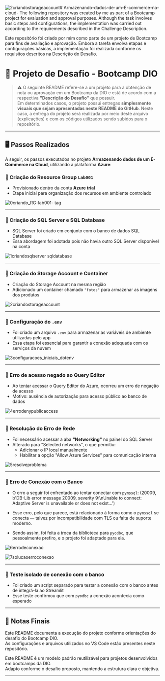 ![2criandostorageaccount](https://github.com/user-attachments/assets/beeca42a-e170-4249-a409-24f570a0616b)# Armazenando-dados-de-um-E-commerce-na-cloud-
The following repository was created by me as part of a Bootcamp project for evaluation and approval purposes. Although the task involves basic steps and configurations, the implementation was carried out according to the requirements described in the Challenge Description.

Este repositório foi criado por mim como parte de um projeto de Bootcamp para fins de avaliação e aprovação. Embora a tarefa envolva etapas e configurações básicas, a implementação foi realizada conforme os requisitos descritos na Descrição do Desafio.


# 📘 Projeto de Desafio - Bootcamp DIO

> ⚠️ O seguinte README refere-se a um projeto para a obtenção de nota ou aprovação em um Bootcamp da DIO e está de acordo com a respectiva **"Descrição do Desafio"** que possuir.  
> Em determinados casos, o projeto possui entregas **simplesmente visuais que sejam apresentadas neste README do GitHub**. Neste caso, a entrega do projeto será realizada por meio deste arquivo (explicações) e com os códigos utilizados sendo subidos para o repositório.

---

## 🖥️ Passos Realizados

A seguir, os passos executados no projeto **Armazenando dados de um E-Commerce na Cloud**, utilizando a plataforma **Azure**:

### 🔹 Criação do Resource Group `Lab001`
- Provisionado dentro da conta **Azure trial**
- Etapa inicial para organização dos recursos em ambiente controlado

![0criando_RG-lab001- tag](https://github.com/user-attachments/assets/66bde8f2-b511-4004-aeb0-dcef9c97c26f)

---

### 🔹 Criação do SQL Server e SQL Database
- SQL Server foi criado em conjunto com o banco de dados SQL Database
- Essa abordagem foi adotada pois não havia outro SQL Server disponível na conta

![1criandosqlserver sqldatabase](https://github.com/user-attachments/assets/fcbca0e2-a13d-4a8a-aea0-74ec1e5c0c8c)

---

### 🔹 Criação do Storage Account e Container
- Criação do Storage Account na mesma região
- Adicionado um container chamado `"fotos"` para armazenar as imagens dos produtos

![2criandostorageaccount](https://github.com/user-attachments/assets/c06d70db-19dd-4026-a09a-ab21e59a2acf)

---

### 🔹 Configuração do `.env`
- Foi criado um arquivo `.env` para armazenar as variáveis de ambiente utilizadas pelo app
- Essa etapa foi essencial para garantir a conexão adequada com os serviços da nuvem

![3configuracoes_iniciais_dotenv](https://github.com/user-attachments/assets/a31ed4cb-2104-4e90-934f-b10d1d41ea63)

---

### 🔹 Erro de acesso negado ao Query Editor
- Ao tentar acessar o Query Editor do Azure, ocorreu um erro de negação de acesso
- Motivo: ausência de autorização para acesso público ao banco de dados

![4errodenypublicaccess](https://github.com/user-attachments/assets/3e874bb8-9ef9-49d3-947e-6c743db23e6d)

---

### 🔹 Resolução do Erro de Rede
- Foi necessário acessar a aba **"Networking"** no painel do SQL Server
- Alterado para "Selected networks", o que permitiu:
  - Adicionar o IP local manualmente
  - Habilitar a opção "Allow Azure Services" para comunicação interna

![5resolveproblema](https://github.com/user-attachments/assets/6546e4a7-6adc-4f0b-a10f-a47f48a3f26f)

---

### 🔹 Erro de Conexão com o Banco
- O erro a seguir foi enfrentado ao tentar conectar com `pymssql`:
  (20009, b'DB-Lib error message 20009, severity 9:\nUnable to connect: Adaptive Server is unavailable or does not exist...')

- Esse erro, pelo que parece, está relacionado à forma como o `pymssql` se conecta — talvez por incompatibilidade com TLS ou falta de suporte moderno.
- Sendo assim, foi feita a troca da biblioteca para `pyodbc`, que pessoalmente prefiro, e o projeto foi adaptado para ela.

![6errodeconexao ](https://github.com/user-attachments/assets/b0a4a945-e86f-474f-a405-670cf9bf51b3)



![7solucaoerroconexao](https://github.com/user-attachments/assets/a5f46c72-00a8-4fd6-8b54-54912c0a5363)

---

### 🔹 Teste isolado de conexão com o banco
- Foi criado um script separado para testar a conexão com o banco antes de integrá-la ao Streamlit
- Esse teste confirmou que com `pyodbc` a conexão acontecia como esperado

---

## 🧾 Notas Finais

Este README documenta a execução do projeto conforme orientações do desafio do Bootcamp DIO.  
As configurações e arquivos utilizados no VS Code estão presentes neste repositório.


Este README é um modelo padrão reutilizável para projetos desenvolvidos em bootcamps da DIO.  
Adapto conforme o desafio proposto, mantendo a estrutura clara e objetiva.

---



